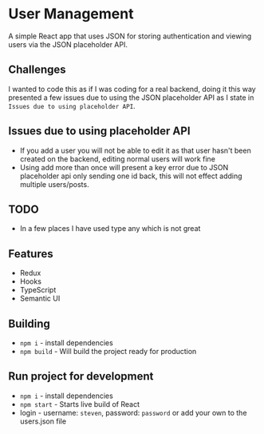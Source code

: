# User Management
A simple React app that uses JSON for storing authentication and viewing users via the JSON placeholder API.

## Challenges
I wanted to code this as if I was coding for a real backend, doing it this way presented a few issues due to using the JSON placeholder API as I state in ` Issues due to using placeholder API`.

## Issues due to using placeholder API
* If you add a user you will not be able to edit it as that user hasn't been created on the backend, editing normal users will work fine
* Using add more than once will present a key error due to JSON placeholder api only sending one id back, this will not effect adding multiple users/posts.

## TODO
* In a few places I have used type any which is not great

## Features
* Redux
* Hooks
* TypeScript
* Semantic UI

## Building
* `npm i` - install dependencies 
* `npm build` - Will build the project ready for production

## Run project for development
* `npm i` - install dependencies 
* `npm start` - Starts live build of React
* login - username: `steven`, password: `password` or add your own to the users.json file
